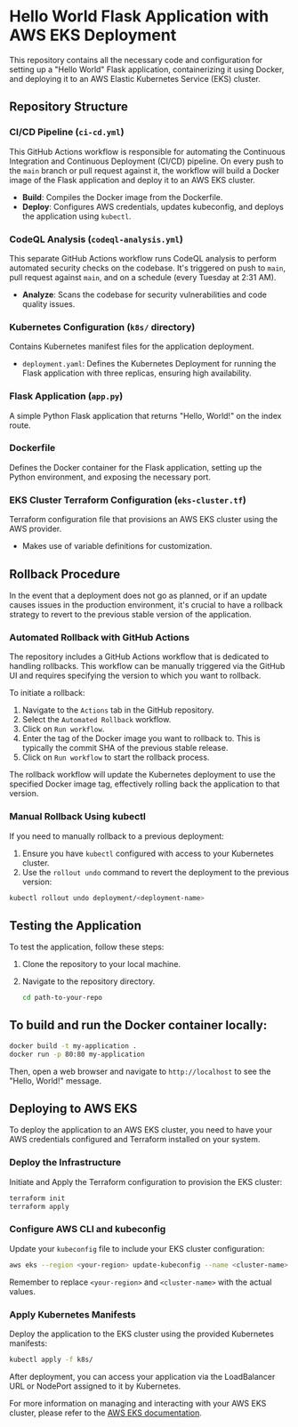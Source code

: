# Hello World Flask Application with AWS EKS Deployment

This repository contains all the necessary code and configuration for setting up a "Hello World" Flask application, containerizing it using Docker, and deploying it to an AWS Elastic Kubernetes Service (EKS) cluster.

## Repository Structure

### CI/CD Pipeline (`ci-cd.yml`)

This GitHub Actions workflow is responsible for automating the Continuous Integration and Continuous Deployment (CI/CD) pipeline. On every push to the `main` branch or pull request against it, the workflow will build a Docker image of the Flask application and deploy it to an AWS EKS cluster.

- **Build**: Compiles the Docker image from the Dockerfile.
- **Deploy**: Configures AWS credentials, updates kubeconfig, and deploys the application using `kubectl`.

### CodeQL Analysis (`codeql-analysis.yml`)

This separate GitHub Actions workflow runs CodeQL analysis to perform automated security checks on the codebase. It's triggered on push to `main`, pull request against `main`, and on a schedule (every Tuesday at 2:31 AM).

- **Analyze**: Scans the codebase for security vulnerabilities and code quality issues.

### Kubernetes Configuration (`k8s/` directory)

Contains Kubernetes manifest files for the application deployment.

- `deployment.yaml`: Defines the Kubernetes Deployment for running the Flask application with three replicas, ensuring high availability.

### Flask Application (`app.py`)

A simple Python Flask application that returns "Hello, World!" on the index route.

### Dockerfile

Defines the Docker container for the Flask application, setting up the Python environment, and exposing the necessary port.

### EKS Cluster Terraform Configuration (`eks-cluster.tf`)

Terraform configuration file that provisions an AWS EKS cluster using the AWS provider.

- Makes use of variable definitions for customization.

## Rollback Procedure

In the event that a deployment does not go as planned, or if an update causes issues in the production environment, it's crucial to have a rollback strategy to revert to the previous stable version of the application.

### Automated Rollback with GitHub Actions

The repository includes a GitHub Actions workflow that is dedicated to handling rollbacks. This workflow can be manually triggered via the GitHub UI and requires specifying the version to which you want to rollback.

To initiate a rollback:

1. Navigate to the `Actions` tab in the GitHub repository.
2. Select the `Automated Rollback` workflow.
3. Click on `Run workflow`.
4. Enter the tag of the Docker image you want to rollback to. This is typically the commit SHA of the previous stable release.
5. Click on `Run workflow` to start the rollback process.

The rollback workflow will update the Kubernetes deployment to use the specified Docker image tag, effectively rolling back the application to that version.

### Manual Rollback Using kubectl

If you need to manually rollback to a previous deployment:

1. Ensure you have `kubectl` configured with access to your Kubernetes cluster.
2. Use the `rollout undo` command to revert the deployment to the previous version:

```sh
kubectl rollout undo deployment/<deployment-name>
```

## Testing the Application

To test the application, follow these steps:

1. Clone the repository to your local machine.
2. Navigate to the repository directory.

   ```sh
   cd path-to-your-repo
   ```
   
## To build and run the Docker container locally:

```sh
docker build -t my-application .
docker run -p 80:80 my-application
```

Then, open a web browser and navigate to `http://localhost` to see the "Hello, World!" message.

## Deploying to AWS EKS

To deploy the application to an AWS EKS cluster, you need to have your AWS credentials configured and Terraform installed on your system.

### Deploy the Infrastructure

Initiate and Apply the Terraform configuration to provision the EKS cluster:

```sh
terraform init
terraform apply
```

### Configure AWS CLI and kubeconfig

Update your `kubeconfig` file to include your EKS cluster configuration:

```sh
aws eks --region <your-region> update-kubeconfig --name <cluster-name>
```

Remember to replace `<your-region>` and `<cluster-name>` with the actual values.

### Apply Kubernetes Manifests

Deploy the application to the EKS cluster using the provided Kubernetes manifests:

```sh
kubectl apply -f k8s/
```

After deployment, you can access your application via the LoadBalancer URL or NodePort assigned to it by Kubernetes.

For more information on managing and interacting with your AWS EKS cluster, please refer to the [AWS EKS documentation](https://docs.aws.amazon.com/eks/latest/userguide/what-is-eks.html).

